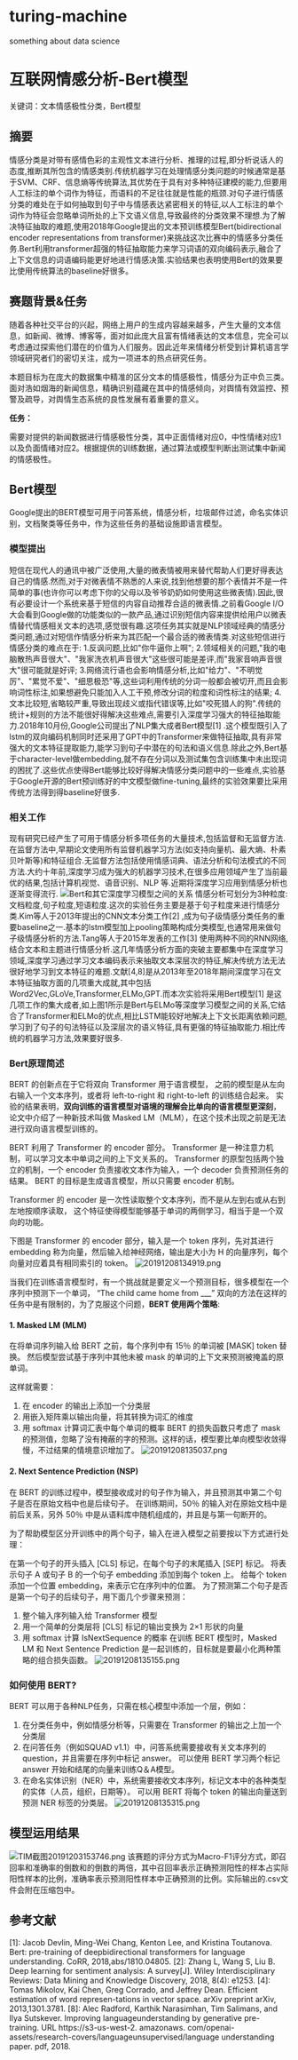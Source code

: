 # turing-machine
something about  data science
# 互联网情感分析-Bert模型
关键词：文本情感极性分类，Bert模型
## 摘要
 情感分类是对带有感情色彩的主观性文本进行分析、推理的过程,即分析说话人的态度,推断其所包含的情感类别.传统机器学习在处理情感分类问题的时候通常是基于SVM、CRF、信息熵等传统算法,其优势在于具有对多种特征建模的能力,但要用人工标注的单个词作为特征，而语料的不足往往就是性能的瓶颈.对句子进行情感分类的难处在于如何抽取到句子中与情感表达紧密相关的特征,以人工标注的单个词作为特征会忽略单词所处的上下文语义信息,导致最终的分类效果不理想.为了解决特征抽取的难题,使用2018年Google提出的文本预训练模型Bert(bidirectional encoder representations from transformer)来挑战这次比赛中的情感多分类任务.Bert利用transformer超强的特征抽取能力来学习词语的双向编码表示,融合了上下文信息的词语编码能更好地进行情感决策.实验结果也表明使用Bert的效果要比使用传统算法的baseline好很多。
## 赛题背景&任务
随着各种社交平台的兴起，网络上用户的生成内容越来越多，产生大量的文本信息，如新闻、微博、博客等，面对如此庞大且富有情绪表达的文本信息，完全可以考虑通过探索他们潜在的价值为人们服务。因此近年来情绪分析受到计算机语言学领域研究者们的密切关注，成为一项进本的热点研究任务。

本题目标为在庞大的数据集中精准的区分文本的情感极性，情感分为正中负三类。面对浩如烟海的新闻信息，精确识别蕴藏在其中的情感倾向，对舆情有效监控、预警及疏导，对舆情生态系统的良性发展有着重要的意义。

**任务：**

需要对提供的新闻数据进行情感极性分类，其中正面情绪对应0，中性情绪对应1以及负面情绪对应2。根据提供的训练数据，通过算法或模型判断出测试集中新闻的情感极性。

## Bert模型
Google提出的BERT模型可用于问答系统，情感分析，垃圾邮件过滤，命名实体识别，文档聚类等任务中，作为这些任务的基础设施即语言模型。
### 模型提出
短信在现代人的通讯中被广泛使用,大量的微表情被用来替代帮助人们更好得表达自己的情感.然而,对于对微表情不熟悉的人来说,找到他想要的那个表情并不是一件简单的事(也许你可以考虑下你的父母以及爷爷奶奶如何使用这些微表情).因此,很有必要设计一个系统来基于短信的内容自动推荐合适的微表情.之前看Google I/O大会看到Google做的功能类似的一款产品,通过识别短信内容来提供给用户以微表情替代情感相关文本的选项,感觉很有趣.这项任务其实就是NLP领域经典的情感分类问题,通过对短信作情感分析来为其匹配一个最合适的微表情类.对这些短信进行情感分类的难点在于: 1.反讽问题,比如"你牛逼你上啊"; 2.领域相关的问题,"我的电脑散热声音很大"、"我家洗衣机声音很大"这些很可能是差评,而"我家音响声音很大"很可能就是好评; 3.网络流行语也会影响情感分析,比如"给力"、"不明觉厉"、"累觉不爱"、"细思极恐"等,这些词利用传统的分词一般都会被切开,而且会影响词性标注,如果想避免只能加入人工干预,修改分词的粒度和词性标注的结果; 4.文本比较短,省略较严重,导致出现歧义或指代错误等,比如"咬死猎人的狗".传统的统计+规则的方法不能很好得解决这些难点,需要引入深度学习强大的特征抽取能力.2018年10月份,Google公司提出了NLP集大成者Bert模型[1] .这个模型既引入了lstm的双向编码机制同时还采用了GPT中的Transformer来做特征抽取,具有非常强大的文本特征提取能力,能学习到句子中潜在的句法和语义信息.除此之外,Bert基于character-level做embedding,就不存在分词以及测试集包含训练集中未出现词的困扰了.这些优点使得Bert能够比较好得解决情感分类问题中的一些难点,实验基于Google开源的Bert预训练好的中文模型做fine-tuning,最终的实验效果要比采用传统方法得到得baseline好很多.

### 相关工作
现有研究已经产生了可用于情感分析多项任务的大量技术,包括监督和无监督方法.在监督方法中,早期论文使用所有监督机器学习方法(如支持向量机、最大熵、朴素贝叶斯等)和特征组合.无监督方法包括使用情感词典、语法分析和句法模式的不同方法.大约十年前,深度学习成为强大的机器学习技术,在很多应用领域产生了当前最优的结果,包括计算机视觉、语音识别、NLP 等.近期将深度学习应用到情感分析也逐渐变得流行.
![Bert和其它深度学习模型之间的关系](https://i.loli.net/2019/12/07/A4xHu8KN1cBCRqG.png)
情感分析可划分为3种粒度:文档粒度,句子粒度,短语粒度.这次的实验任务主要是基于句子粒度来进行情感分类.Kim等人于2013年提出的CNN文本分类工作[2] ,成为句子级情感分类任务的重要baseline之一.基本的lstm模型加上pooling策略构成分类模型,也通常用来做句子级情感分析的方法.Tang等人于2015年发表的工作[3] 使用两种不同的RNN网络,结合文本和主题进行情感分析.这几年情感分析方面的突破主要都集中在深度学习领域,深度学习通过学习文本编码表示来抽取文本深层次的特征,解决传统方法无法很好地学习到文本特征的难题.文献[4,8]是从2013年至2018年期间深度学习在文本特征抽取方面的几项重大成就,其中包括Word2Vec,GLoVe,Transformer,ELMo,GPT.而本次实验将采用Bert模型[1] 是这几项工作的集大成者,如上图1所示是Bert与ELMo等深度学习模型之间的关系,它结合了Transformer和ELMo的优点,相比LSTM能较好地解决上下文长距离依赖问题,学习到了句子的句法特征以及深层次的语义特征,具有更强的特征抽取能力.相比传统的机器学习方法,效果要好很多.

### Bert原理简述
BERT 的创新点在于它将双向 Transformer 用于语言模型，
之前的模型是从左向右输入一个文本序列，或者将 left-to-right 和 right-to-left 的训练结合起来。
实验的结果表明，**双向训练的语言模型对语境的理解会比单向的语言模型更深刻**，
论文中介绍了一种新技术叫做 Masked LM（MLM），在这个技术出现之前是无法进行双向语言模型训练的。

BERT 利用了 Transformer 的 encoder 部分。
Transformer 是一种注意力机制，可以学习文本中单词之间的上下文关系的。
Transformer 的原型包括两个独立的机制，一个 encoder 负责接收文本作为输入，一个 decoder 负责预测任务的结果。
BERT 的目标是生成语言模型，所以只需要 encoder 机制。

Transformer 的 encoder 是一次性读取整个文本序列，而不是从左到右或从右到左地按顺序读取，
这个特征使得模型能够基于单词的两侧学习，相当于是一个双向的功能。

下图是 Transformer 的 encoder 部分，输入是一个 token 序列，先对其进行 embedding 称为向量，然后输入给神经网络，输出是大小为 H 的向量序列，每个向量对应着具有相同索引的 token。
![20191208134919.png](https://i.loli.net/2019/12/08/9XIuEPCfVn3aqcM.png)

当我们在训练语言模型时，有一个挑战就是要定义一个预测目标，很多模型在一个序列中预测下一个单词，
“The child came home from ___”
双向的方法在这样的任务中是有限制的，为了克服这个问题，**BERT 使用两个策略**:

#### 1. Masked LM (MLM)
在将单词序列输入给 BERT 之前，每个序列中有 15％ 的单词被 [MASK] token 替换。 然后模型尝试基于序列中其他未被 mask 的单词的上下文来预测被掩盖的原单词。

这样就需要：

1. 在 encoder 的输出上添加一个分类层
2. 用嵌入矩阵乘以输出向量，将其转换为词汇的维度
3. 用 softmax 计算词汇表中每个单词的概率
BERT 的损失函数只考虑了 mask 的预测值，忽略了没有掩蔽的字的预测。这样的话，模型要比单向模型收敛得慢，不过结果的情境意识增加了。
![20191208135037.png](https://i.loli.net/2019/12/08/L4gWxHC8AedmK5b.png)

#### 2. Next Sentence Prediction (NSP)
在 BERT 的训练过程中，模型接收成对的句子作为输入，并且预测其中第二个句子是否在原始文档中也是后续句子。
在训练期间，50％ 的输入对在原始文档中是前后关系，另外 50％ 中是从语料库中随机组成的，并且是与第一句断开的。

为了帮助模型区分开训练中的两个句子，输入在进入模型之前要按以下方式进行处理：

在第一个句子的开头插入 [CLS] 标记，在每个句子的末尾插入 [SEP] 标记。
将表示句子 A 或句子 B 的一个句子 embedding 添加到每个 token 上。
给每个 token 添加一个位置 embedding，来表示它在序列中的位置。
为了预测第二个句子是否是第一个句子的后续句子，用下面几个步骤来预测：

1. 整个输入序列输入给 Transformer 模型
2. 用一个简单的分类层将 [CLS] 标记的输出变换为 2×1 形状的向量
3. 用 softmax 计算 IsNextSequence 的概率
在训练 BERT 模型时，Masked LM 和 Next Sentence Prediction 是一起训练的，目标就是要最小化两种策略的组合损失函数。
![20191208135155.png](https://i.loli.net/2019/12/08/4XyBYFOcUf3uxh7.png)


### 如何使用 BERT?
BERT 可以用于各种NLP任务，只需在核心模型中添加一个层，例如：

1. 在分类任务中，例如情感分析等，只需要在 Transformer 的输出之上加一个分类层
2. 在问答任务（例如SQUAD v1.1）中，问答系统需要接收有关文本序列的 question，并且需要在序列中标记 answer。 可以使用 BERT 学习两个标记 answer 开始和结尾的向量来训练Q＆A模型。
3. 在命名实体识别（NER）中，系统需要接收文本序列，标记文本中的各种类型的实体（人员，组织，日期等）。 可以用 BERT 将每个 token 的输出向量送到预测 NER 标签的分类层。
![20191208135315.png](https://i.loli.net/2019/12/08/ANy9pWOREP8LkUM.png)


## 模型运用结果
![TIM截图20191203153746.png](https://i.loli.net/2019/12/08/h4dOkLVr6gXM1UK.png)
该赛题的评分方式为Macro-F1评分方式，即召回率和准确率的倒数和的倒数的两倍，其中召回率表示正确预测阳性的样本占实际阳性样本的比例，准确率表示预测阳性样本中正确预测的比例。实际输出的.csv文件会附在压缩包中。


## 参考文献
[1]: Jacob Devlin, Ming-Wei Chang, Kenton Lee, and Kristina Toutanova. Bert: pre-training of deepbidirectional transformers for language understanding. CoRR, 2018,abs/1810.04805.
[2]: Zhang L, Wang S, Liu B. Deep learning for sentiment analysis: A survey[J]. Wiley Interdisciplinary Reviews: Data Mining and Knowledge Discovery, 2018, 8(4): e1253.
[4]: Tomas Mikolov, Kai Chen, Greg Corrado, and Jeffrey Dean. Efficient estimation of word represen-tations in vector space. arXiv preprint arXiv, 2013,1301.3781.
[8]: Alec Radford, Karthik Narasimhan, Tim Salimans, and Ilya Sutskever. Improving languageunderstanding by generative pre-training. URL https://s3-us-west-2. amazonaws. com/openai-assets/research-covers/languageunsupervised/language understanding paper. pdf, 2018.
